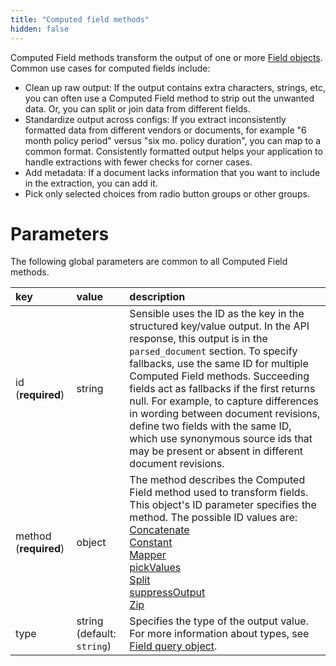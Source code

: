 ```yaml
---
title: "Computed field methods"
hidden: false
---
```

Computed Field methods transform the output of one or more [Field objects](doc:field-query-object). Common use cases for computed fields include:

- Clean up raw output:  If the output contains extra characters, strings, etc, you can often use a Computed Field method to strip out the unwanted data. Or, you can split or join data from different fields.
- Standardize output across configs:  If you extract inconsistently formatted data from different vendors or documents, for example "6 month policy period" versus "six mo. policy duration", you can map to a common format. Consistently formatted output helps your application to handle extractions with fewer checks for corner cases.
- Add metadata: If a document lacks information that you want to include in the extraction, you can add it. 
- Pick only selected choices from radio button groups or other groups.



Parameters
====

The following global parameters are common to all Computed Field methods.

| key                   | value                      | description                                                  |
| :-------------------- | :------------------------- | :----------------------------------------------------------- |
| id (**required**)     | string                     | Sensible uses the ID as the key in the structured key/value output. In the API response, this output is in the `parsed_document` section. To specify fallbacks, use the same ID for multiple Computed Field methods. Succeeding fields act as fallbacks if the first returns null. For example, to capture differences in wording between document revisions, define two fields with the same ID, which use synonymous source ids that may be present or absent in different document revisions. |
| method (**required**) | object                     | The method describes the Computed Field method used to transform fields. This object's ID parameter specifies the method. The possible ID values are:<br/>[Concatenate](doc:concatenate)<br/>[Constant](doc:constant)<br/>[Mapper](doc:mapper)<br/>[pickValues](doc:pick-values)<br/>[Split](doc:split)<br/>[suppressOutput](doc:suppress-output)<br/>[Zip](doc:zip) |
| type                  | string (default: `string`) | Specifies the type of the output value. For more information about types, see [Field query object](doc:field-query-object). |


